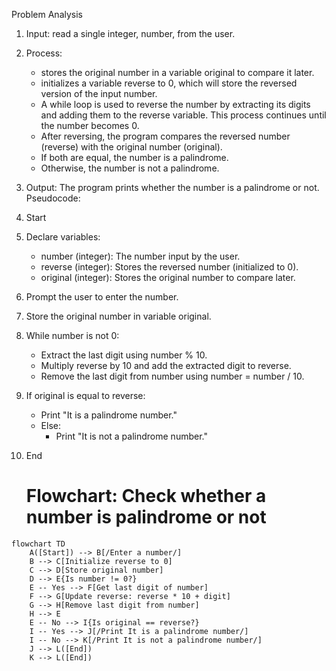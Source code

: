 Problem Analysis 
1. Input:
    read a single integer, number, from the user.
2. Process:
    - stores the original number in a variable original to compare it later.
    - initializes a variable reverse to 0, which will store the reversed version of the input number.
    - A while loop is used to reverse the number by extracting its digits and adding them to the reverse variable. This process continues until the number becomes 0.
    - After reversing, the program compares the reversed number (reverse) with the original number (original).
    - If both are equal, the number is a palindrome.
    - Otherwise, the number is not a palindrome.
3. Output:
    The program prints whether the number is a palindrome or not.
Pseudocode:

1. Start

2. Declare variables:
   - number (integer): The number input by the user.
   - reverse (integer): Stores the reversed number (initialized to 0).
   - original (integer): Stores the original number to compare later.

3. Prompt the user to enter the number.

4. Store the original number in variable original.

5. While number is not 0:
   - Extract the last digit using number % 10.
   - Multiply reverse by 10 and add the extracted digit to reverse.
   - Remove the last digit from number using number = number / 10.

6. If original is equal to reverse:
   - Print "It is a palindrome number."
   - Else:
     - Print "It is not a palindrome number."

7. End

   # Flowchart: Check whether a number is palindrome or not

```mermaid
flowchart TD
    A([Start]) --> B[/Enter a number/]
    B --> C[Initialize reverse to 0]
    C --> D[Store original number]
    D --> E{Is number != 0?}
    E -- Yes --> F[Get last digit of number]
    F --> G[Update reverse: reverse * 10 + digit]
    G --> H[Remove last digit from number]
    H --> E
    E -- No --> I{Is original == reverse?}
    I -- Yes --> J[/Print It is a palindrome number/]
    I -- No --> K[/Print It is not a palindrome number/]
    J --> L([End])
    K --> L([End])
```
```
